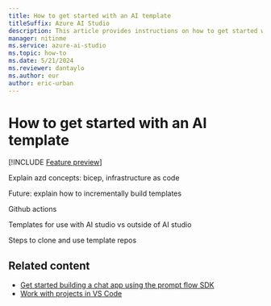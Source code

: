 ```yaml
---
title: How to get started with an AI template
titleSuffix: Azure AI Studio
description: This article provides instructions on how to get started with an AI template.
manager: nitinme
ms.service: azure-ai-studio
ms.topic: how-to
ms.date: 5/21/2024
ms.reviewer: dantaylo
ms.author: eur
author: eric-urban
---
```


# How to get started with an AI template

[!INCLUDE [Feature preview](../../includes/feature-preview.md)]

Explain azd concepts: bicep, infrastructure as code 

Future: explain how to incrementally build templates 

Github actions 

Templates for use with AI studio vs outside of AI studio 

Steps to clone and use template repos 

## Related content

- [Get started building a chat app using the prompt flow SDK](../../quickstarts/get-started-code.md)
- [Work with projects in VS Code](vscode.md)

